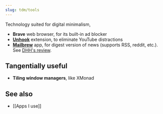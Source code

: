 ```yaml
---
slug: tdm/tools
---
```


Technology suited for digital minimalism,

- **Brave** web browser, for its built-in ad blocker
- [**Unhook**](https://unhook.app/) extension, to eliminate YouTube distractions
- [**Mailbrew**](https://mailbrew.com) app, for digest version of news (supports RSS, reddit, etc.). See [DHH's review](https://world.hey.com/dhh/not-just-what-you-read-but-how-64648303).

## Tangentially useful

- **Tiling window managers**, like XMonad

## See also

- [[Apps I use]]